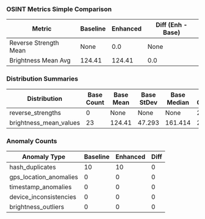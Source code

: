 ### OSINT Metrics Simple Comparison
| Metric | Baseline | Enhanced | Diff (Enh - Base) |
|--------|----------|----------|------------------|
| Reverse Strength Mean | None | 0.0 | None |
| Brightness Mean Avg | 124.41 | 124.41 | 0.0 |

### Distribution Summaries
| Distribution | Base Count | Base Mean | Base StDev | Base Median | Enh Count | Enh Mean | Enh StDev | Enh Median | ΔMean | ΔStDev | ΔMedian |
|--------------|------------|-----------|-----------|-------------|-----------|----------|-----------|------------|-------|--------|---------|
| reverse_strengths | 0 | None | None | None | 23 | 0.0 | 0.0 | 0.0 | None | None | None |
| brightness_mean_values | 23 | 124.41 | 47.293 | 161.414 | 23 | 124.41 | 47.293 | 161.414 | 0.0 | 0.0 | 0.0 |

### Anomaly Counts
| Anomaly Type | Baseline | Enhanced | Diff |
|-------------|----------|----------|------|
| hash_duplicates | 10 | 10 | 0 |
| gps_location_anomalies | 0 | 0 | 0 |
| timestamp_anomalies | 0 | 0 | 0 |
| device_inconsistencies | 0 | 0 | 0 |
| brightness_outliers | 0 | 0 | 0 |
